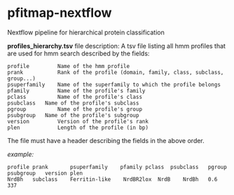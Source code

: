 # pfitmap-nextflow
Nextflow pipeline for hierarchical protein classification


**profiles_hierarchy.tsv** file description:
A tsv file listing all hmm profiles that are used for hmm search described by the fields:
```
profile	        Name of the hmm profile
prank	        Rank of the profile (domain, family, class, subclass, group...)
psuperfamily	Name of the superfamily to which the profile belongs
pfamily	        Name of the profile's family 
pclass	        Name of the profile's class 
psubclass	Name of the profile's subclass 
pgroup	        Name of the profile's group
psubgroup	Name of the profile's subgroup
version	        Version of the profile's rank 
plen	        Length of the profile (in bp)
```
The file must have a header describing the fields in the above order.

*example:*
```
profile prank	    psuperfamily	pfamily	pclass	psubclass	pgroup	psubgroup	version plen
NrdBh	subclass    Ferritin-like	 NrdBR2lox	NrdB	NrdBh	0.6	337
```

